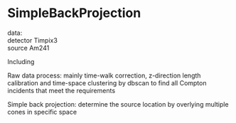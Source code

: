 # SimpleBackProjection
data:   
detector Timpix3   
source Am241   

Including  
  
  
Raw data process: mainly time-walk correction, z-direction length calibration and time-space clustering by dbscan to find all Compton incidents that meet the requirements   
    
Simple back projection: determine the source location by overlying multiple cones in specific space
          
